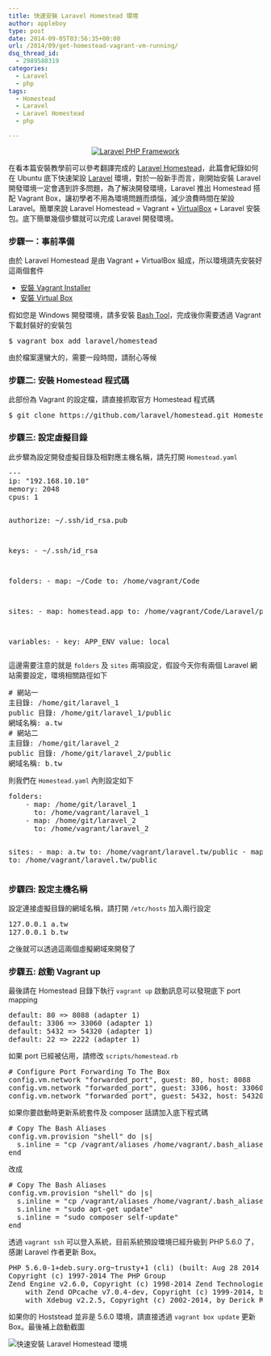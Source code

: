 ```yaml
---
title: 快速安裝 Laravel Homestead 環境
author: appleboy
type: post
date: 2014-09-05T03:56:35+00:00
url: /2014/09/get-homestead-vagrant-vm-running/
dsq_thread_id:
  - 2989580319
categories:
  - Laravel
  - php
tags:
  - Homestead
  - Laravel
  - Laravel Homestead
  - php

---
```

<div style="margin:0 auto; text-align:center">
  <a href="https://www.flickr.com/photos/appleboy/6248708214/" title="Laravel PHP Framework by appleboy46, on Flickr"><img src="https://i0.wp.com/farm7.static.flickr.com/6038/6248708214_ef1133d0e9_o.png?resize=283%2C101&#038;ssl=1" alt="Laravel PHP Framework" data-recalc-dims="1" /></a>
</div>

在看本篇安裝教學前可以參考翻譯完成的 [Laravel Homestead][1]，此篇會紀錄如何在 Ubuntu 底下快速架設 [Laravel][2] 環境，對於一般新手而言，剛開始安裝 Laravel 開發環境一定會遇到許多問題，為了解決開發環境，Laravel 推出 Homestead 搭配 Vagrant Box，讓初學者不用為環境問題而煩惱，減少浪費時間在架設 Laravel。簡單來說 Laravel Homestead = Vagrant + [VirtualBox][3] + Laravel 安裝包。底下簡單幾個步驟就可以完成 Laravel 開發環境。

<!--more-->

### 步驟一：事前準備

由於 Laravel Homestead 是由 Vagrant + VirtualBox 組成，所以環境請先安裝好這兩個套件

  * [安裝 Vagrant Installer][4]
  * [安裝 Virtual Box][5]

假如您是 Windows 開發環境，請多安裝 [Bash Tool][6]，完成後你需要透過 Vagrant 下載封裝好的安裝包

<div>
  <pre class="brush: bash; title: ; notranslate" title="">$ vagrant box add laravel/homestead</pre>
</div>

由於檔案還蠻大的，需要一段時間，請耐心等候

### 步驟二: 安裝 Homestead 程式碼

此部份為 Vagrant 的設定檔，請直接抓取官方 Homestead 程式碼

<div>
  <pre class="brush: bash; title: ; notranslate" title="">$ git clone https://github.com/laravel/homestead.git Homestead</pre>
</div>

### 步驟三: 設定虛擬目錄

此步驟為設定開發虛擬目錄及相對應主機名稱，請先打開 `Homestead.yaml`

<div>
  <pre class="brush: bash; title: ; notranslate" title="">---
ip: "192.168.10.10"
memory: 2048
cpus: 1

authorize: ~/.ssh/id_rsa.pub

keys:
    - ~/.ssh/id_rsa

folders:
    - map: ~/Code
      to: /home/vagrant/Code

sites:
    - map: homestead.app
      to: /home/vagrant/Code/Laravel/public

variables:
    - key: APP_ENV
      value: local</pre>
</div>

這邊需要注意的就是 `folders` 及 `sites` 兩項設定，假設今天你有兩個 Laravel 網站需要設定，環境相關路徑如下

<div>
  <pre class="brush: bash; title: ; notranslate" title=""># 網站一
主目錄: /home/git/laravel_1
public 目錄: /home/git/laravel_1/public
網域名稱: a.tw
# 網站二
主目錄: /home/git/laravel_2
public 目錄: /home/git/laravel_2/public
網域名稱: b.tw</pre>
</div>

則我們在 `Homestead.yaml` 內則設定如下

<div>
  <pre class="brush: bash; title: ; notranslate" title="">folders:
    - map: /home/git/laravel_1
      to: /home/vagrant/laravel_1
    - map: /home/git/laravel_2
      to: /home/vagrant/laravel_2

sites:
    - map: a.tw
      to: /home/vagrant/laravel.tw/public
    - map: b.tw
      to: /home/vagrant/laravel.tw/public</pre>
</div>

### 步驟四: 設定主機名稱

設定連接虛擬目錄的網域名稱，請打開 `/etc/hosts` 加入兩行設定

<div>
  <pre class="brush: bash; title: ; notranslate" title="">127.0.0.1 a.tw
127.0.0.1 b.tw</pre>
</div>

之後就可以透過這兩個虛擬網域來開發了

### 步驟五: 啟動 Vagrant up

最後請在 Homestead 目錄下執行 `vagrant up` 啟動訊息可以發現底下 port mapping

<div>
  <pre class="brush: bash; title: ; notranslate" title="">default: 80 =&gt; 8088 (adapter 1)
default: 3306 =&gt; 33060 (adapter 1)
default: 5432 =&gt; 54320 (adapter 1)
default: 22 =&gt; 2222 (adapter 1)</pre>
</div>

如果 port 已經被佔用，請修改 `scripts/homestead.rb`

<div>
  <pre class="brush: ruby; title: ; notranslate" title=""># Configure Port Forwarding To The Box
config.vm.network "forwarded_port", guest: 80, host: 8088
config.vm.network "forwarded_port", guest: 3306, host: 33060
config.vm.network "forwarded_port", guest: 5432, host: 54320
</pre>
</div>

如果你要啟動時更新系統套件及 composer 話請加入底下程式碼

<div>
  <pre class="brush: ruby; title: ; notranslate" title=""># Copy The Bash Aliases
config.vm.provision "shell" do |s|
  s.inline = "cp /vagrant/aliases /home/vagrant/.bash_aliases"
end</pre>
</div>

改成

<div>
  <pre class="brush: ruby; title: ; notranslate" title=""># Copy The Bash Aliases
config.vm.provision "shell" do |s|
  s.inline = "cp /vagrant/aliases /home/vagrant/.bash_aliases"
  s.inline = "sudo apt-get update"
  s.inline = "sudo composer self-update"
end</pre>
</div>

透過 `vagrant ssh` 可以登入系統，目前系統預設環境已經升級到 PHP 5.6.0 了，感謝 Laravel 作者更新 Box。

<div>
  <pre class="brush: bash; title: ; notranslate" title="">PHP 5.6.0-1+deb.sury.org~trusty+1 (cli) (built: Aug 28 2014 14:55:42) 
Copyright (c) 1997-2014 The PHP Group
Zend Engine v2.6.0, Copyright (c) 1998-2014 Zend Technologies
    with Zend OPcache v7.0.4-dev, Copyright (c) 1999-2014, by Zend Technologies
    with Xdebug v2.2.5, Copyright (c) 2002-2014, by Derick Rethans
</pre>
</div>

如果你的 Hoststead 並非是 5.6.0 環境，請直接透過 `vagrant box update` 更新 Box。最後補上啟動截圖

<img src="https://i2.wp.com/farm4.staticflickr.com/3898/15143491542_93d7679f85_z.jpg?w=840&#038;ssl=1" alt="快速安裝 Laravel Homestead 環境" data-recalc-dims="1" />

 [1]: http://laravel.tw/docs/homestead
 [2]: http://Laravel.tw
 [3]: https://www.virtualbox.org/
 [4]: https://www.vagrantup.com/downloads.html
 [5]: https://www.virtualbox.org/wiki/Downloads
 [6]: http://git-scm.com/downloads